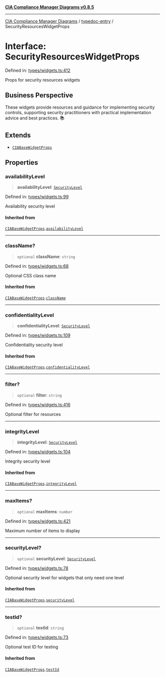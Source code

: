 [**CIA Compliance Manager Diagrams v0.8.5**](../../README.md)

***

[CIA Compliance Manager Diagrams](../../modules.md) / [typedoc-entry](../README.md) / SecurityResourcesWidgetProps

# Interface: SecurityResourcesWidgetProps

Defined in: [types/widgets.ts:412](https://github.com/Hack23/cia-compliance-manager/blob/b7c3bc9644fb5b9d82b5b184ba290206da25104b/src/types/widgets.ts#L412)

Props for security resources widgets

## Business Perspective

These widgets provide resources and guidance for implementing security
controls, supporting security practitioners with practical implementation
advice and best practices. 📚

## Extends

- [`CIABaseWidgetProps`](../../types/interfaces/CIABaseWidgetProps.md)

## Properties

### availabilityLevel

> **availabilityLevel**: [`SecurityLevel`](../../index/type-aliases/SecurityLevel.md)

Defined in: [types/widgets.ts:99](https://github.com/Hack23/cia-compliance-manager/blob/b7c3bc9644fb5b9d82b5b184ba290206da25104b/src/types/widgets.ts#L99)

Availability security level

#### Inherited from

[`CIABaseWidgetProps`](../../types/interfaces/CIABaseWidgetProps.md).[`availabilityLevel`](../../types/interfaces/CIABaseWidgetProps.md#availabilitylevel)

***

### className?

> `optional` **className**: `string`

Defined in: [types/widgets.ts:68](https://github.com/Hack23/cia-compliance-manager/blob/b7c3bc9644fb5b9d82b5b184ba290206da25104b/src/types/widgets.ts#L68)

Optional CSS class name

#### Inherited from

[`CIABaseWidgetProps`](../../types/interfaces/CIABaseWidgetProps.md).[`className`](../../types/interfaces/CIABaseWidgetProps.md#classname)

***

### confidentialityLevel

> **confidentialityLevel**: [`SecurityLevel`](../../index/type-aliases/SecurityLevel.md)

Defined in: [types/widgets.ts:109](https://github.com/Hack23/cia-compliance-manager/blob/b7c3bc9644fb5b9d82b5b184ba290206da25104b/src/types/widgets.ts#L109)

Confidentiality security level

#### Inherited from

[`CIABaseWidgetProps`](../../types/interfaces/CIABaseWidgetProps.md).[`confidentialityLevel`](../../types/interfaces/CIABaseWidgetProps.md#confidentialitylevel)

***

### filter?

> `optional` **filter**: `string`

Defined in: [types/widgets.ts:416](https://github.com/Hack23/cia-compliance-manager/blob/b7c3bc9644fb5b9d82b5b184ba290206da25104b/src/types/widgets.ts#L416)

Optional filter for resources

***

### integrityLevel

> **integrityLevel**: [`SecurityLevel`](../../index/type-aliases/SecurityLevel.md)

Defined in: [types/widgets.ts:104](https://github.com/Hack23/cia-compliance-manager/blob/b7c3bc9644fb5b9d82b5b184ba290206da25104b/src/types/widgets.ts#L104)

Integrity security level

#### Inherited from

[`CIABaseWidgetProps`](../../types/interfaces/CIABaseWidgetProps.md).[`integrityLevel`](../../types/interfaces/CIABaseWidgetProps.md#integritylevel)

***

### maxItems?

> `optional` **maxItems**: `number`

Defined in: [types/widgets.ts:421](https://github.com/Hack23/cia-compliance-manager/blob/b7c3bc9644fb5b9d82b5b184ba290206da25104b/src/types/widgets.ts#L421)

Maximum number of items to display

***

### securityLevel?

> `optional` **securityLevel**: [`SecurityLevel`](../../index/type-aliases/SecurityLevel.md)

Defined in: [types/widgets.ts:78](https://github.com/Hack23/cia-compliance-manager/blob/b7c3bc9644fb5b9d82b5b184ba290206da25104b/src/types/widgets.ts#L78)

Optional security level for widgets that only need one level

#### Inherited from

[`CIABaseWidgetProps`](../../types/interfaces/CIABaseWidgetProps.md).[`securityLevel`](../../types/interfaces/CIABaseWidgetProps.md#securitylevel)

***

### testId?

> `optional` **testId**: `string`

Defined in: [types/widgets.ts:73](https://github.com/Hack23/cia-compliance-manager/blob/b7c3bc9644fb5b9d82b5b184ba290206da25104b/src/types/widgets.ts#L73)

Optional test ID for testing

#### Inherited from

[`CIABaseWidgetProps`](../../types/interfaces/CIABaseWidgetProps.md).[`testId`](../../types/interfaces/CIABaseWidgetProps.md#testid)
